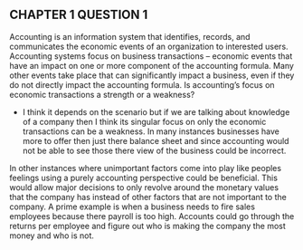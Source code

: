 ## CHAPTER 1 QUESTION 1

Accounting is an information system that identifies, records, and communicates the economic events of an organization to interested users. Accounting systems focus on business transactions – economic events that have an impact on one or more component of the accounting formula. Many other events take place that can significantly impact a business, even if they do not directly impact the accounting formula. Is accounting’s focus on economic transactions a strength or a weakness?

- I think it depends on the scenario but if we are talking about knowledge of a company then I think its singular focus on only the economic transactions can be a weakness. In many instances businesses have more to offer then just there balance sheet and since accounting would not be able to see those there view of the business could be incorrect.

In other instances where unimportant factors come into play like peoples feelings using a purely accounting perspective could be beneficial. This would allow major decisions to only revolve around the monetary values that the company has instead of other factors that are not important to the company. A prime example is when a business needs to fire sales employees because there payroll is too high. Accounts could go through the returns per employee and figure out who is making the company the most money and who is not.  
